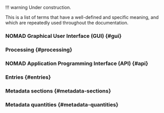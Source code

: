 !!! warning
    Under construction.

This is a list of terms that have a well-defined and specific meaning, and which are repeatedly used throughout the documentation.


### NOMAD Graphical User Interface (GUI) {#gui}


### Processing {#processing}


### NOMAD Application Programming Interface (API) {#api}


### Entries {#entries}


### Metadata sections {#metadata-sections}


### Metadata quantities {#metadata-quantities}

